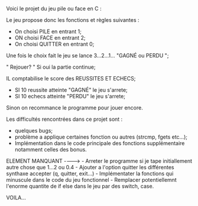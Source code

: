 Voici le projet du jeu pile ou face en C :

Le jeu propose donc les fonctions et règles suivantes :

- On choisi PILE en entrant 1;
- ON choisi FACE en entrant 2;
- On choisi QUITTER en entrant 0;

Une fois le choix fait le jeu se lance 3...2...1... "GAGNÉ ou PERDU ";

"  Rejouer?  " Si oui la partie continue; 

IL comptabilise le score des REUSSITES ET ECHECS; 

- SI 10 reussite atteinte "GAGNÉ" le jeu s'arrete;
- SI 10 echecs atteinte "PERDU" le jeu s'arrete;

Sinon on recommance le programme pour jouer encore. 


Les difficultés rencontrées dans ce projet sont :

- quelques bugs;
- problème a applique certaines fonction ou autres (strcmp, fgets etc...);
- Implémentation dans le code principale des fonctions supplémentaire notamment celles des bonus.


ELEMENT MANQUANT ---->  - Arreter le programme si je tape initiallement autre chose que 1...2 ou 0.4
                        - Ajouter a l'option quitter les différentes synthaxe accepter (q, quitter, exit...)
                        - Implémentater la fonctions qui minuscule dans le code du jeu fonctionnel
                        - Remplacer potentiellemnt l'enorme quantite de if else dans le jeu par des switch, case.



VOILA...
  
